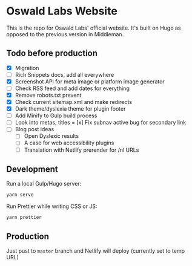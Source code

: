 # Oswald Labs Website

This is the repo for Oswald Labs' official website. It's built on Hugo as opposed to the previous version in Middleman.

## Todo before production

- [x] Migration
- [ ] Rich Snippets docs, add all everywhere
- [x] Screenshot API for meta image or platform image generator
- [ ] Check RSS feed and add dates for everything
- [x] Remove robots.txt prevent
- [x] Check current sitemap.xml and make redirects
- [x] Dark theme/dyslexia theme for plugin footer
- [ ] Add Minify to Gulp build process
- [ ] Look into metas, titles
= [x] Fix subnav active bug for secondary link
- [ ] Blog post ideas
   - [ ] Open Dyslexic results
   - [ ] A case for web accessibility plugins
   - [ ] Translation with Netlify prerender for /nl URLs

## Development

Run a local Gulp/Hugo server:

```bash
yarn serve
```

Run Prettier while writing CSS or JS:

```bash
yarn prettier
```

## Production

Just pust to `master` branch and Netlify will deploy (currently set to temp URL)
